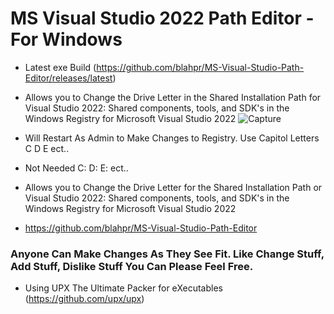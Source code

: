 # MS Visual Studio 2022 Path Editor - For Windows

* Latest exe Build (https://github.com/blahpr/MS-Visual-Studio-Path-Editor/releases/latest)

* Allows you to Change the Drive Letter in the Shared Installation Path for Visual Studio 2022: Shared components, tools, and SDK's in the Windows Registry for Microsoft Visual Studio 2022
![Capture](https://github.com/user-attachments/assets/168a4961-fb57-4a96-89fa-16b80f8aba35)

* Will Restart As Admin to Make Changes to Registry. Use Capitol Letters C D E ect..
* Not Needed C: D: E: ect..
* Allows you to Change the Drive Letter for the Shared Installation Path or Visual Studio 2022: Shared components, tools, and SDK's in the Windows Registry for Microsoft Visual Studio 2022

* https://github.com/blahpr/MS-Visual-Studio-Path-Editor

### Anyone Can Make Changes As They See Fit. Like Change Stuff, Add Stuff, Dislike Stuff You Can Please Feel Free.
* Using UPX The Ultimate Packer for eXecutables (https://github.com/upx/upx)
